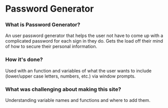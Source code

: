 # Password Generator

### What is Password Generator?
  An user password generator that helps the user not have to come up with a complicated password for each sign in they do. Gets the load off their mind of how to secure their personal information.

### How it's done?
  Used with an function and variables of what the user wants to include (lower/upper case letters, numbers, etc.) via window prompts.

### What was challenging about making this site?
  Understanding variable names and functions and where to add them.
